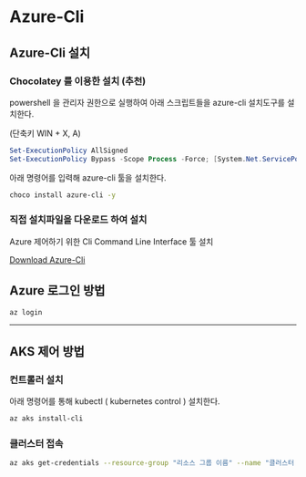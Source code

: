 # Azure-Cli

## Azure-Cli 설치

### Chocolatey 를 이용한 설치 \(추천\)

powershell 을 관리자 권한으로 실행하여 아래 스크립트들을 azure-cli 설치도구를 설치한다.

\(단축키 WIN + X, A\)

```powershell
Set-ExecutionPolicy AllSigned
Set-ExecutionPolicy Bypass -Scope Process -Force; [System.Net.ServicePointManager]::SecurityProtocol = [System.Net.ServicePointManager]::SecurityProtocol -bor 3072; iex ((New-Object System.Net.WebClient).DownloadString('https://chocolatey.org/install.ps1'))
```

아래 명령어를 입력해 azure-cli 툴을 설치한다.
```bash
choco install azure-cli -y
```

### 직접 설치파일을 다운로드 하여 설치
Azure 제어하기 위한 Cli Command Line Interface 툴 설치

[Download Azure-Cli](https://aka.ms/installazurecliwindows)

## Azure 로그인 방법

```bash
az login
```

---

## AKS 제어 방법

### 컨트롤러 설치

아래 명령어를 통해 kubectl ( kubernetes control ) 설치한다.

```bash
az aks install-cli
```

### 클러스터 접속

```bash
az aks get-credentials --resource-group "리소스 그룹 이름" --name "클러스터 이름"
```
